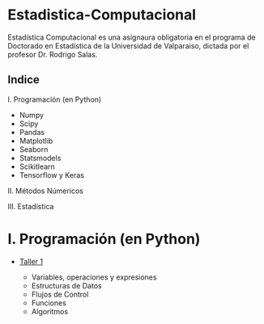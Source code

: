 # Estadistica-Computacional

Estadística Computacional es una asignaura obligatoria en el programa de Doctorado en Estadística de la Universidad de Valparaiso, dictada por el profesor Dr. Rodrigo Salas.

## Indice

I. Programación (en Python)

* Numpy
* Scipy
* Pandas
* Matplotlib
* Seaborn
* Statsmodels
* Scikitlearn
* Tensorflow y Keras

II. Métodos Númericos

III. Estadística




# I. Programación (en Python)

* [Taller 1](https://github.com/VictorTrigo/Estadistica-Computacional/blob/master/EC_Taller_1_Programaci%C3%B3n_con_Python.ipynb)

  - Variables, operaciones y expresiones
  - Estructuras de Datos
  - Flujos de Control 
  - Funciones
  - Algoritmos
















